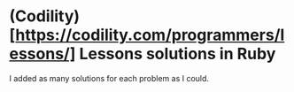 # (Codility)[https://codility.com/programmers/lessons/] Lessons solutions in Ruby

I added as many solutions for each problem as I could.

